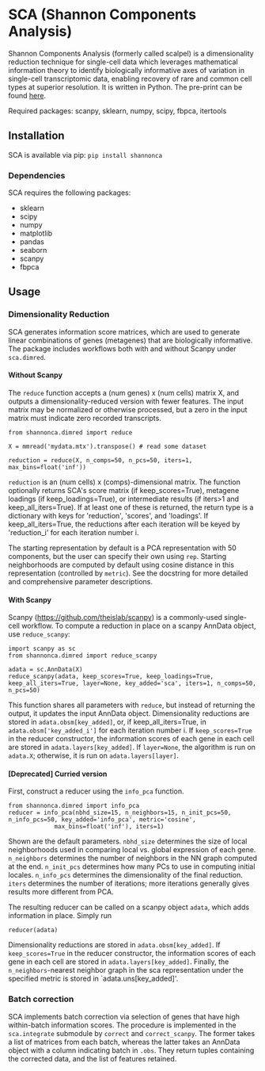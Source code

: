 # SCA (Shannon Components Analysis)

Shannon Components Analysis (formerly called scalpel) is a dimensionality reduction technique for single-cell data which leverages mathematical information theory to identify biologically informative axes of variation in single-cell transcriptomic data, enabling recovery of rare and common cell types at superior resolution. It is written in Python. The pre-print can be found [here](https://www.biorxiv.org/content/10.1101/2021.01.19.427303v1).

Required packages: scanpy, sklearn, numpy, scipy, fbpca, itertools

## Installation
SCA is available via pip:
```pip install shannonca```
### Dependencies
SCA requires the following packages:

* sklearn
* scipy
* numpy
* matplotlib
* pandas
* seaborn
* scanpy
* fbpca


## Usage
### Dimensionality Reduction
SCA generates information score matrices, which are used to generate linear combinations of genes (metagenes) that are biologically informative. The package includes workflows both with and without Scanpy under `sca.dimred`.

#### Without Scanpy
The `reduce` function accepts a (num genes) x (num cells) matrix X, and outputs a dimensionality-reduced version with fewer features. The input matrix may be normalized or otherwise processed, but a zero in the input matrix must indicate zero recorded transcripts.
```
from shannonca.dimred import reduce

X = mmread('mydata.mtx').transpose() # read some dataset

reduction = reduce(X, n_comps=50, n_pcs=50, iters=1, max_bins=float('inf'))
```
`reduction` is an (num cells) x (comps)-dimensional matrix. The function optionally returns SCA's score matrix (if keep_scores=True), metagene loadings (if keep_loadings=True), or intermediate results (if iters>1 and keep_all_iters=True). If at least one of these is returned, the return type is a dictionary with keys for 'reduction', 'scores', and 'loadings'. If keep_all_iters=True, the reductions after each iteration will be keyed by 'reduction_i' for each iteration number i. 

The starting representation by default is a PCA representation with 50 components, but the user can specify their own using `rep`. Starting neighborhoods are computed by default using cosine distance in this representation (controlled by `metric`). See the docstring for more detailed and comprehensive parameter descriptions.

#### With Scanpy
Scanpy (https://github.com/theislab/scanpy) is a commonly-used single-cell workflow. To compute a reduction in place on a scanpy AnnData object, use `reduce_scanpy`:
```
import scanpy as sc
from shannonca.dimred import reduce_scanpy

adata = sc.AnnData(X)
reduce_scanpy(adata, keep_scores=True, keep_loadings=True, keep_all_iters=True, layer=None, key_added='sca', iters=1, n_comps=50, n_pcs=50)
```
This function shares all parameters with `reduce`, but instead of returning the output, it updates the input AnnData object. Dimensionality reductions are stored in `adata.obsm[key_added]`, or, if keep_all_iters=True, in `adata.obsm['key_added_i']` for each iteration number i. If `keep_scores=True` in the reducer constructor, the information scores of each gene in each cell are stored in `adata.layers[key_added]`. If `layer=None`, the algorithm is run on `adata.X`; otherwise, it is run on `adata.layers[layer]`.

#### [Deprecated] Curried version

First, construct a reducer using the `info_pca` function.

```
from shannonca.dimred import info_pca
reducer = info_pca(nbhd_size=15, n_neighbors=15, n_init_pcs=50, n_info_pcs=50, key_added='info_pca', metric='cosine',
             max_bins=float('inf'), iters=1)
```
Shown are the default parameters. `nbhd_size` determines the size of local neighborhoods used in comparing local vs. global expression of each gene. `n_neighbors` determines the number of neighbors in the NN graph computed at the end. `n_init_pcs` determines how many PCs to use in computing initial locales. `n_info_pcs` determines the dimensionality of the final reduction. `iters` determines the number of iterations; more iterations generally gives results more different from PCA.

The resulting reducer can be called on a scanpy object `adata`, which adds information in place. Simply run
```
reducer(adata)
```
Dimensionality reductions are stored in `adata.obsm[key_added]`. If `keep_scores=True` in the reducer constructor, the information scores of each gene in each cell are stored in `adata.layers[key_added]`. Finally, the `n_neighbors`-nearest neighbor graph in the sca representation under the specified metric is stored in `adata.uns[key_added]'.

### Batch correction
SCA implements batch correction via selection of genes that have high within-batch information scores. The procedure is implemented  in the `sca.integrate` submodule by `correct` and `correct_scanpy`. The former takes a list of matrices from each batch, whereas the latter takes an AnnData object with a column indicating batch in `.obs`. They return tuples containing the corrected data, and the list of features retained.
